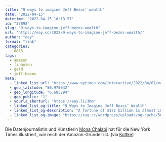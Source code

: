 ```yaml
---
title: "9 ways to imagine Jeff Bezos’ wealth"
date: "2022-04-15"
datetime: "2022-04-15 10:13:57"
id: "37898"
slug: "9-ways-to-imagine-jeff-bezos-wealth"
url: "https://eay.cc/2022/9-ways-to-imagine-jeff-bezos-wealth/"
author: "eay"
format: "link"
categories:
  - 0815
tags:
  - amazon
  - finanzen
  - geld
  - jeff-bezos
meta:
  - linked_list_url: "https://www.nytimes.com/interactive/2022/04/07/magazine/jeff-bezos-net-worth.html"
  - geo_latitude: "50.975042"
  - geo_longitude: "6.683294"
  - geo_public: "1"
  - yourls_shorturl: "https://eay.li/3hm"
  - linked_list_og-title: "9 Ways to Imagine Jeff Bezos’ Wealth"
  - linked_list_og-description: "A fortune of $172 billion is almost impossible to fathom. For the magazine’s Money Issue, the artist Mona Chalabi came up with some extremely original comparisons."
  - linked_list_og-image: "https://eay.cc/wordpress/uploads/og-cache/586ab48ae9e5985c9eb06e3cf37d84de.webp"
---
```


Die Datenjournalistin und Künstlerin [Mona Chalabi](https://monachalabi.com/) hat für die New York Times illustriert, _wie_ reich der Amazon-Gründer ist. (via [Kottke](https://kottke.org/22/04/visualizing-how-rich-jeff-bezos-is))
